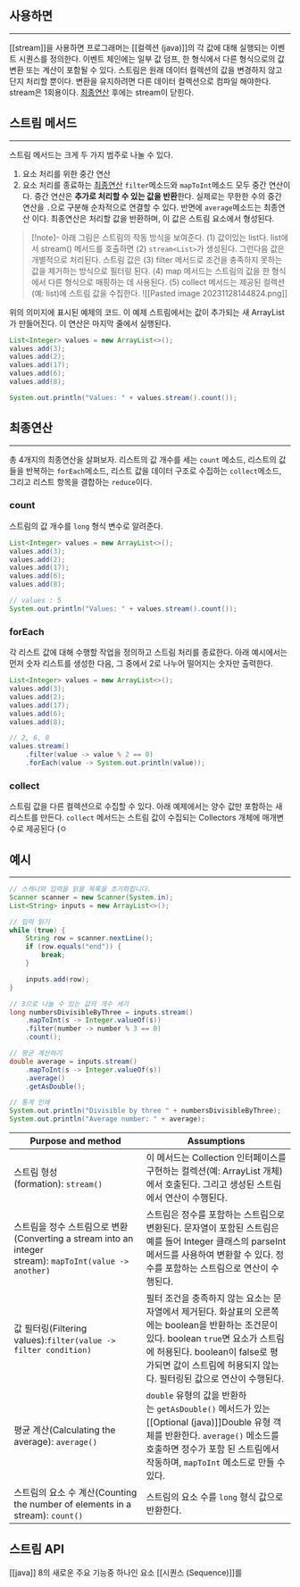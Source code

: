 ## 사용하면
---
[[stream]]을 사용하면 프로그래머는 [[컬렉션 (java)]]의 각 값에 대해 실행되는 이벤트 시퀀스를 정의한다.
이벤트 체인에는 일부 값 덤프, 한 형식에서 다른 형식으로의 값 변환 또는 계산이 포함될 수 있다.
스트림은 원래 데이터 컬렉션의 값을 변경하지 않고 단지 처리할 뿐이다. 변환을 유지하려면 다른 데이터 컬렉션으로 컴파일 해야한다.
stream은 1회용이다. [최종연산](#최종연산) 후에는 stream이 닫힌다.
## 스트림 메서드
---
스트림 메서드는 크게 두 가지 범주로 나눌 수 있다.
1. 요소 처리를 위한 중간 연산
2. 요소 처리를 종료하는 [최종연산](#최종연산)
`filter`메소드와 `mapToInt`메소드 모두 중간 연산이다. 중간 연산은 **추가로 처리할 수 있는 값을 반환**한다.
	실제로는 무한한 수의 중간 연산을 `.`으로 구분해 순차적으로 연결할 수 있다.
반면에 `average`메소드는 최종연산 이다. 최종연산은 처리할 값을 반환하며, 이 값은 스트림 요소에서 형성된다.

> [!note]- 아래 그림은 스트림의 작동 방식을 보여준다. 
>  (1) 값이있는 list다. list에서 stream() 메서드를 호출하면
>  (2) `stream<List>`가 생성된다. 그런다음 값은 개별적으로 처리된다. 스트림 값은
>  (3) filter 메서드로 조건을 충족하지 못하는 값을 제거하는 방식으로 필터링 된다.
>  (4) map 메서드는 스트림의 값을 한 형식에서 다른 형식으로 매핑하는 데 사용된다.
>  (5) collect 메서드는 제공된 컬렉션 (예: list)에 스트림 값을 수집한다.
> ![[Pasted image 20231128144824.png]]

위의 의미지에 표시된 예제의 코드. 이 예제 스트림에서는 값이 추가되는 새 ArrayList가 만들어진다. 이 연산은 마지막 줄에서 실행된다.
```java
List<Integer> values = new ArrayList<>();
values.add(3);
values.add(2);
values.add(17);
values.add(6);
values.add(8);

System.out.println("Values: " + values.stream().count());
```

## 최종연산 
---
총 4개지의 최종연산을 살펴보자.
	리스트의 값 개수를 세는 `count` 메소드, 리스트의 값들을 반복하는 `forEach`메소드, 리스트 값을 데이터 구조로 수집하는 `collect`메소드, 그리고 리스트 항목을 결합하는 `reduce`이다.

### count
스트림의 값 개수를 `long` 형식 변수로 알려준다.
```java
List<Integer> values = new ArrayList<>();
values.add(3);
values.add(2);
values.add(17);
values.add(6);
values.add(8);

// values : 5
System.out.println("Values: " + values.stream().count());
```

### forEach
각 리스트 값에 대해 수행할 작업을 정의하고 스트림 처리를 종료한다. 아래 예시에서는 먼저 숫자 리스트를 생성한 다음, 그 중에서 2로 나누어 떨어지는 숫자만 출력한다.
```java
List<Integer> values = new ArrayList<>();
values.add(3);
values.add(2);
values.add(17);
values.add(6);
values.add(8);

// 2, 6, 8
values.stream()
    .filter(value -> value % 2 == 0)
    .forEach(value -> System.out.println(value));
```

### collect
스트림 값을 다른 컬렉션으로 수집할 수 있다. 아래 예제에서는 양수 값만 포함하는 새 리스트를 만든다. `collect` 메서드는 스트림 값이 수집되는 Collectors 개체에 매개변수로 제공된다 (ㅇ
## 예시
---
```java
// 스캐너와 입력을 읽을 목록을 초기화합니다.
Scanner scanner = new Scanner(System.in);
List<String> inputs = new ArrayList<>();

// 입력 읽기
while (true) {
    String row = scanner.nextLine();
    if (row.equals("end")) {
        break;
    }

    inputs.add(row);
}

// 3으로 나눌 수 있는 값의 개수 세기
long numbersDivisibleByThree = inputs.stream()
    .mapToInt(s -> Integer.valueOf(s))
    .filter(number -> number % 3 == 0)
    .count();

// 평균 계산하기
double average = inputs.stream()
    .mapToInt(s -> Integer.valueOf(s))
    .average()
    .getAsDouble();

// 통계 인쇄
System.out.println("Divisible by three " + numbersDivisibleByThree);
System.out.println("Average number: " + average);
```

|Purpose and method|Assumptions|
|---|---|
|스트림 형성(formation): `stream()`|이 메서드는 Collection 인터페이스를 구현하는 컬렉션(예: ArrayList 개체)에서 호출된다. 그리고 생성된 스트림에서 연산이 수행된다.|
|스트림을 정수 스트림으로 변환(Converting a stream into an integer stream): `mapToInt(value -> another)`|스트림은 정수를 포함하는 스트림으로 변환된다. 문자열이 포함된 스트림은 예를 들어 Integer 클래스의 parseInt 메서드를 사용하여 변환할 수 있다. 정수를 포함하는 스트림으로 연산이 수행된다.|
|값 필터링(Filtering values):`filter(value -> filter condition)`|필터 조건을 충족하지 않는 요소는 문자열에서 제거된다. 화살표의 오른쪽에는 boolean을 반환하는 조건문이 있다. boolean `true`면 요소가 스트림에 허용된다. boolean이 false로 평가되면 값이 스트림에 허용되지 않는다. 필터링된 값으로 연산이 수행된다.|
|평균 계산(Calculating the average): `average()`|`double` 유형의 값을 반환하는 `getAsDouble()` 메서드가 있는 [[Optional (java)]]Double 유형 객체를 반환한다. `average()` 메소드를 호출하면 정수가 포함 된 스트림에서 작동하며, `mapToInt` 메소드로 만들 수 있다.|
|스트림의 요소 수 계산(Counting the number of elements in a stream): `count()`|스트림의 요소 수를 `long` 형식 값으로 반환한다.|

## 스트림 API
[[java]] 8의 새로운 주요 기능중 하나인 요소 [[시퀀스 (Sequence)]]를